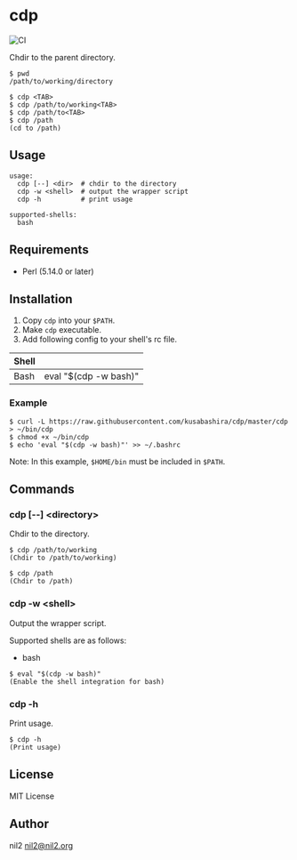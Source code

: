cdp
===

![CI](https://github.com/kusabashira/cdp/workflows/CI/badge.svg)

Chdir to the parent directory.

```
$ pwd
/path/to/working/directory

$ cdp <TAB>
$ cdp /path/to/working<TAB>
$ cdp /path/to<TAB>
$ cdp /path
(cd to /path)
```

Usage
-----

```
usage:
  cdp [--] <dir>  # chdir to the directory
  cdp -w <shell>  # output the wrapper script
  cdp -h          # print usage

supported-shells:
  bash
```

Requirements
------------

- Perl (5.14.0 or later)

Installation
------------

1. Copy `cdp` into your `$PATH`.
2. Make `cdp` executable.
3. Add following config to your shell's rc file.

| Shell |                       |
|-------|-----------------------|
| Bash  | eval "$(cdp -w bash)" |

### Example

```
$ curl -L https://raw.githubusercontent.com/kusabashira/cdp/master/cdp > ~/bin/cdp
$ chmod +x ~/bin/cdp
$ echo 'eval "$(cdp -w bash)"' >> ~/.bashrc
```

Note: In this example, `$HOME/bin` must be included in `$PATH`.

Commands
--------

### cdp [--] \<directory\>

Chdir to the directory.

```
$ cdp /path/to/working
(Chdir to /path/to/working)

$ cdp /path
(Chdir to /path)
```

### cdp -w \<shell\>

Output the wrapper script.

Supported shells are as follows:

- bash

```
$ eval "$(cdp -w bash)"
(Enable the shell integration for bash)
```

### cdp -h

Print usage.

```
$ cdp -h
(Print usage)
```

License
-------

MIT License

Author
------

nil2 <nil2@nil2.org>
